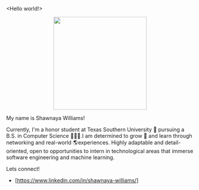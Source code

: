 <Hello world!> 

<p align="center">
  <img width="250" src="https://media.giphy.com/media/jIgXf4hgbHCeKiXpvt/giphy.gif">
</p>

My name is Shawnaya Williams! 

Currently, I'm a honor student at Texas Southern University 🐅 pursuing a B.S. in Computer Science 👩🏾‍💻.I am determined to grow 🌱 and learn through networking and real-world 🌎experiences. Highly adaptable and detail-oriented, open to opportunities to intern in technological areas that immerse software engineering and machine learning.


Lets connect! 
- [https://www.linkedin.com/in/shawnaya-williams/]
  
